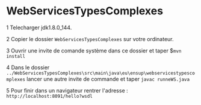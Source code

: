 # WebServicesTypesComplexes


1 Telecharger jdk1.8.0_144.

2 Copier le dossier `WebServicesTypesComplexes` sur votre ordinateur.

3 Ouvrir une invite de comande système dans ce dossier et taper  $`mvn install`

4 Dans le dossier `../WebServicesTypesComplexes\src\main\java\eu\ensup\webservicestypescomplexes` lancer une autre invite de commande et taper `javac runneWS.java`

5 Pour finir dans un navigateur rentrer l'adresse : `http://localhost:8091/hello?wsdl`

